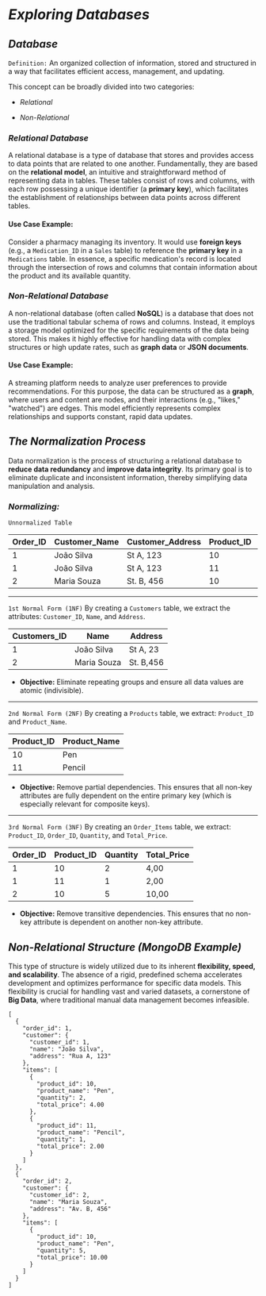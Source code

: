 ***Exploring Databases***
=========================

***Database***
--------------

`Definition:` An organized collection of information, stored and structured in a way that facilitates efficient access, management, and updating.

This concept can be broadly divided into two categories:

-   *Relational*

-   *Non-Relational*

### ***Relational Database***

A relational database is a type of database that stores and provides access to data points that are related to one another. Fundamentally, they are based on the **relational model**, an intuitive and straightforward method of representing data in tables. These tables consist of rows and columns, with each row possessing a unique identifier (a **primary key**), which facilitates the establishment of relationships between data points across different tables.

#### **Use Case Example:**

Consider a pharmacy managing its inventory. It would use **foreign keys** (e.g., a `Medication_ID` in a `Sales` table) to reference the **primary key** in a `Medications` table. In essence, a specific medication's record is located through the intersection of rows and columns that contain information about the product and its available quantity.

### ***Non-Relational Database***

A non-relational database (often called **NoSQL**) is a database that does not use the traditional tabular schema of rows and columns. Instead, it employs a storage model optimized for the specific requirements of the data being stored. This makes it highly effective for handling data with complex structures or high update rates, such as **graph data** or **JSON documents**.

#### **Use Case Example:**

A streaming platform needs to analyze user preferences to provide recommendations. For this purpose, the data can be structured as a **graph**, where users and content are nodes, and their interactions (e.g., "likes," "watched") are edges. This model efficiently represents complex relationships and supports constant, rapid data updates.

***The Normalization Process***
-------------------------------

Data normalization is the process of structuring a relational database to **reduce data redundancy** and **improve data integrity**. Its primary goal is to eliminate duplicate and inconsistent information, thereby simplifying data manipulation and analysis.

### ***Normalizing:***

`Unnormalized Table`

|Order_ID|Customer_Name|Customer_Address|Product_ID|Quantity|Total_Price|
|---------|------------|----------------|----------|----------|-----------|
  |1|     João Silva    |   St A, 123         |   10             | Pen          |   2       |   4,00         |
  |1|     João Silva    |   St A, 123         |   11             | Pencil         |   1       |   2,00         |
  |2|     Maria Souza   |   St. B, 456         |   10             | Pen         |   5       |  10,00         |

  ---

`1st Normal Form (1NF)` By creating a `Customers` table, we extract the attributes: `Customer_ID`, `Name`, and `Address`.

| Customers_ID | Name       | Address  |
|------------|-------------|-----------|
| 1          | João Silva  | St A, 23 |
| 2          | Maria Souza | St. B,456 |

-   **Objective:** Eliminate repeating groups and ensure all data values are atomic (indivisible).

---

`2nd Normal Form (2NF)` By creating a `Products` table, we extract: `Product_ID` and `Product_Name`.

| Product_ID| Product_Name |
|-------------|-----------|
|10  | Pen |
|11  | Pencil  |

-   **Objective:** Remove partial dependencies. This ensures that all non-key attributes are fully dependent on the entire primary key (which is especially relevant for composite keys).

---

`3rd Normal Form (3NF)` By creating an `Order_Items` table, we extract: `Product_ID`, `Order_ID`, `Quantity`, and `Total_Price`.

| Order_ID | Product_ID | Quantity | Total_Price |
|-----------|------------|------------|-------------|
| 1         | 10         | 2          | 4,00        |
| 1         | 11         | 1          | 2,00        |
| 2         | 10         | 5          | 10,00       |

-   **Objective:** Remove transitive dependencies. This ensures that no non-key attribute is dependent on another non-key attribute.

***Non-Relational Structure (MongoDB Example)***
------------------------------------------------

This type of structure is widely utilized due to its inherent **flexibility, speed, and scalability**. The absence of a rigid, predefined schema accelerates development and optimizes performance for specific data models. This flexibility is crucial for handling vast and varied datasets, a cornerstone of **Big Data**, where traditional manual data management becomes infeasible.

```
[
  {
    "order_id": 1,
    "customer": {
      "customer_id": 1,
      "name": "João Silva",
      "address": "Rua A, 123"
    },
    "items": [
      {
        "product_id": 10,
        "product_name": "Pen",
        "quantity": 2,
        "total_price": 4.00
      },
      {
        "product_id": 11,
        "product_name": "Pencil",
        "quantity": 1,
        "total_price": 2.00
      }
    ]
  },
  {
    "order_id": 2,
    "customer": {
      "customer_id": 2,
      "name": "Maria Souza",
      "address": "Av. B, 456"
    },
    "items": [
      {
        "product_id": 10,
        "product_name": "Pen",
        "quantity": 5,
        "total_price": 10.00
      }
    ]
  }
]

```
